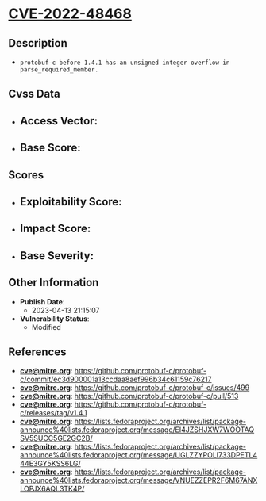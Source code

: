 
# [CVE-2022-48468](https://github.com/protobuf-c/protobuf-c/commit/ec3d900001a13ccdaa8aef996b34c61159c76217)

## Description

- `protobuf-c before 1.4.1 has an unsigned integer overflow in parse_required_member.`

## Cvss Data

- **Access Vector**:
  - 
- **Base Score**:
  - 

## Scores

- **Exploitability Score**:
  - 
- **Impact Score**:
  - 
- **Base Severity**:
  - 

## Other Information

- **Publish Date**:
  - 2023-04-13 21:15:07
- **Vulnerability Status**:
  - Modified

## References

- **cve@mitre.org**: https://github.com/protobuf-c/protobuf-c/commit/ec3d900001a13ccdaa8aef996b34c61159c76217
- **cve@mitre.org**: https://github.com/protobuf-c/protobuf-c/issues/499
- **cve@mitre.org**: https://github.com/protobuf-c/protobuf-c/pull/513
- **cve@mitre.org**: https://github.com/protobuf-c/protobuf-c/releases/tag/v1.4.1
- **cve@mitre.org**: https://lists.fedoraproject.org/archives/list/package-announce%40lists.fedoraproject.org/message/EI4JZSHJXW7WOOTAQSV5SUCC5GE2GC2B/
- **cve@mitre.org**: https://lists.fedoraproject.org/archives/list/package-announce%40lists.fedoraproject.org/message/UGLZZYPOLI733DPETL444E3GY5KSS6LG/
- **cve@mitre.org**: https://lists.fedoraproject.org/archives/list/package-announce%40lists.fedoraproject.org/message/VNUEZZEPR2F6M67ANXLOPJX6AQL3TK4P/
